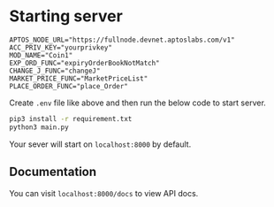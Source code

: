 # Starting server

```env
APTOS_NODE_URL="https://fullnode.devnet.aptoslabs.com/v1"
ACC_PRIV_KEY="yourprivkey"
MOD_NAME="Coin1"
EXP_ORD_FUNC="expiryOrderBookNotMatch"
CHANGE_J_FUNC="changeJ"
MARKET_PRICE_FUNC="MarketPriceList"
PLACE_ORDER_FUNC="place_Order"
```

Create `.env` file like above and then run the below code to start server.

```bash
pip3 install -r requirement.txt
python3 main.py
```

Your sever will start on `localhost:8000` by default.

## Documentation

You can visit `localhost:8000/docs` to view API docs.
